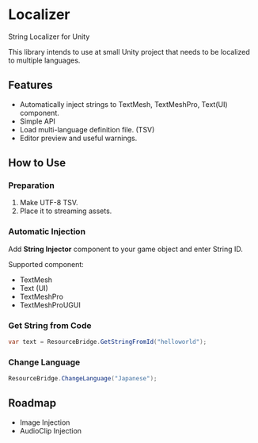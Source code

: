 # Localizer

String Localizer for Unity

This library intends to use at small Unity project that needs to be localized to multiple languages.

## Features

- Automatically inject strings to TextMesh, TextMeshPro, Text(UI) component.
- Simple API
- Load multi-language definition file. (TSV)
- Editor preview and useful warnings.

## How to Use

### Preparation

1. Make UTF-8 TSV.
2. Place it to streaming assets.

### Automatic Injection

Add **String Injector** component to your game object and enter String ID.

Supported component:

- TextMesh
- Text (UI)
- TextMeshPro
- TextMeshProUGUI

### Get String from Code

```csharp
var text = ResourceBridge.GetStringFromId("helloworld");
```

### Change Language

```csharp
ResourceBridge.ChangeLanguage("Japanese");
```

## Roadmap

- Image Injection
- AudioClip Injection